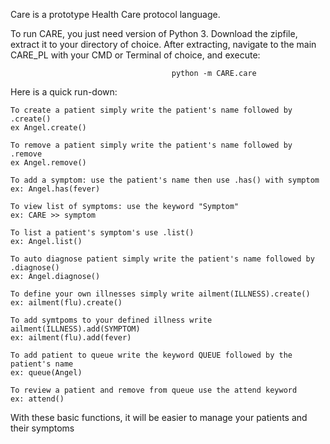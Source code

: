 Care is a prototype Health Care protocol language.

To run CARE, you just need version of Python 3. Download the zipfile, extract it to your directory of choice.
After extracting, navigate to the main CARE_PL with your CMD or Terminal of choice, and execute:
                
                                        python -m CARE.care

 Here is a quick run-down:

    To create a patient simply write the patient's name followed by .create()
    ex Angel.create()

    To remove a patient simply write the patient's name followed by .remove
    ex Angel.remove()
    
    To add a symptom: use the patient's name then use .has() with symptom
    ex: Angel.has(fever)
    
    To view list of symptoms: use the keyword "Symptom"
    ex: CARE >> symptom
    
    To list a patient's symptom's use .list() 
    ex: Angel.list()

    To auto diagnose patient simply write the patient's name followed by .diagnose()
    ex: Angel.diagnose()
    
    To define your own illnesses simply write ailment(ILLNESS).create() 
    ex: ailment(flu).create() 
    
    To add symtpoms to your defined illness write ailment(ILLNESS).add(SYMPTOM) 
    ex: ailment(flu).add(fever) 
    
    To add patient to queue write the keyword QUEUE followed by the patient's name
    ex: queue(Angel)
    
    To review a patient and remove from queue use the attend keyword
    ex: attend()
    
With these basic functions, it will be easier to manage your patients and their symptoms  
